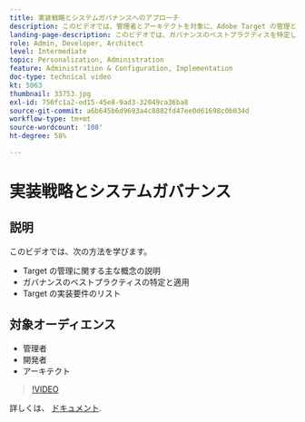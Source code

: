 ```yaml
---
title: 実装戦略とシステムガバナンスへのアプローチ
description: このビデオでは、管理者とアーキテクトを対象に、Adobe Target の管理と実装における重要な概念について説明します。このビデオでは、ガバナンスのベストプラクティスを特定して適用する方法を説明すると共に、Target の実装要件を示します。
landing-page-description: このビデオでは、ガバナンスのベストプラクティスを特定して適用する方法を説明すると共に、Target の実装要件を示します。
role: Admin, Developer, Architect
level: Intermediate
topic: Personalization, Administration
feature: Administration & Configuration, Implementation
doc-type: technical video
kt: 5063
thumbnail: 33753.jpg
exl-id: 750fc1a2-ed15-45e8-9ad3-32049ca36ba8
source-git-commit: a6b645b6d9693a4c8882fd47ee0d61698c0b834d
workflow-type: tm+mt
source-wordcount: '108'
ht-degree: 58%

---
```


# 実装戦略とシステムガバナンス

## 説明

このビデオでは、次の方法を学びます。

* Target の管理に関する主な概念の説明
* ガバナンスのベストプラクティスの特定と適用
* Target の実装要件のリスト

## 対象オーディエンス

* 管理者
* 開発者 
* アーキテクト

>[!VIDEO](https://video.tv.adobe.com/v/33753/?quality=12)

詳しくは、 [ドキュメント](https://experienceleague.adobe.com/docs/target/using/administer/administrating-target.html?lang=en).
